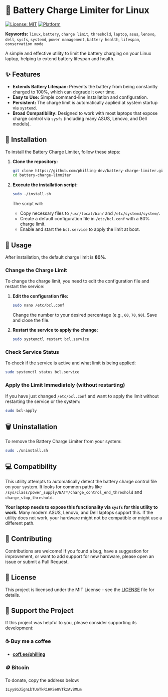 # 🔋 Battery Charge Limiter for Linux

[![License: MIT](https://img.shields.io/badge/License-MIT-yellow.svg)](https://opensource.org/licenses/MIT)
[![Platform](https://img.shields.io/badge/Platform-Linux-blue.svg)](https://www.kernel.org/)

**Keywords:** `linux`, `battery`, `charge limit`, `threshold`, `laptop`, `asus`, `lenovo`, `dell`, `sysfs`, `systemd`, `power management`, `battery health`, `lifespan`, `conservation mode`

A simple and effective utility to limit the battery charging on your Linux laptop, helping to extend battery lifespan and health.

## ✨ Features

- **Extends Battery Lifespan:** Prevents the battery from being constantly charged to 100%, which can degrade it over time.
- **Easy to Use:** Simple command-line installation and configuration.
- **Persistent:** The charge limit is automatically applied at system startup via `systemd`.
- **Broad Compatibility:** Designed to work with most laptops that expose charge control via `sysfs` (including many ASUS, Lenovo, and Dell models).

## 🚀 Installation

To install the Battery Charge Limiter, follow these steps:

1.  **Clone the repository:**
    ```bash
    git clone https://github.com/philling-dev/battery-charge-limiter.git # (This will be your repository)
    cd battery-charge-limniter
    ```

2.  **Execute the installation script:**
    ```bash
    sudo ./install.sh
    ```

    The script will:
    - Copy necessary files to `/usr/local/bin/` and `/etc/systemd/system/`.
    - Create a default configuration file in `/etc/bcl.conf` with a 80% charge limit.
    - Enable and start the `bcl.service` to apply the limit at boot.

## 📖 Usage

After installation, the default charge limit is **80%**.

### Change the Charge Limit

To change the charge limit, you need to edit the configuration file and restart the service:

1.  **Edit the configuration file:**
    ```bash
    sudo nano /etc/bcl.conf
    ```
    Change the number to your desired percentage (e.g., `60`, `70`, `90`). Save and close the file.

2.  **Restart the service to apply the change:**
    ```bash
    sudo systemctl restart bcl.service
    ```

### Check Service Status

To check if the service is active and what limit is being applied:

```bash
sudo systemctl status bcl.service
```

### Apply the Limit Immediately (without restarting)

If you have just changed `/etc/bcl.conf` and want to apply the limit without restarting the service or the system:

```bash
sudo bcl-apply
```

## 🗑️ Uninstallation

To remove the Battery Charge Limiter from your system:

```bash
sudo ./uninstall.sh
```

## 💻 Compatibility

This utility attempts to automatically detect the battery charge control file on your system. It looks for common paths like `/sys/class/power_supply/BAT*/charge_control_end_threshold` and `charge_stop_threshold`.

**Your laptop needs to expose this functionality via `sysfs` for this utility to work.** Many modern ASUS, Lenovo, and Dell laptops support this. If the utility does not work, your hardware might not be compatible or might use a different path.

## 🤝 Contributing

Contributions are welcome! If you found a bug, have a suggestion for improvement, or want to add support for new hardware, please open an issue or submit a Pull Request.

## 📄 License

This project is licensed under the MIT License - see the [LICENSE](LICENSE) file for details.

## 💖 Support the Project

If this project was helpful to you, please consider supporting its development:

### ☕ Buy me a coffee
- **[coff.ee/philling](https://coff.ee/philling)**

### 🪙 Bitcoin
To donate, copy the address below:
```
1Lyy8GJignLbTUoTkR1HKSe8VTkzAvBMLm
```